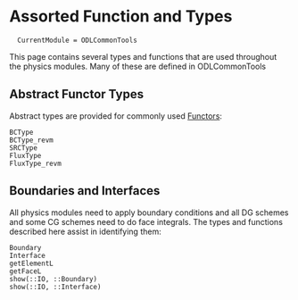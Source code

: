 # Assorted Function and Types

```@meta
  CurrentModule = ODLCommonTools
```

This page contains several types and functions that are used throughout the
physics modules.  Many of these are defined in ODLCommonTools

## Abstract Functor Types
Abstract types are provided for commonly used [Functors](@ref):

```@docs
BCType
BCType_revm
SRCType
FluxType
FluxType_revm
```

## Boundaries and Interfaces

All physics modules need to apply boundary conditions and all DG schemes
and some CG schemes need to do face integrals.
The types and functions described here assist in identifying them:

```@docs
Boundary
Interface
getElementL
getFaceL
show(::IO, ::Boundary)
show(::IO, ::Interface)
```
